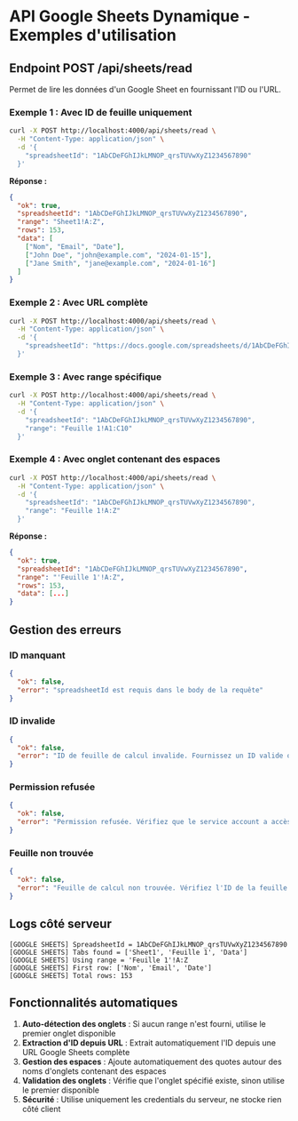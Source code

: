 # API Google Sheets Dynamique - Exemples d'utilisation

## Endpoint POST /api/sheets/read

Permet de lire les données d'un Google Sheet en fournissant l'ID ou l'URL.

### Exemple 1 : Avec ID de feuille uniquement

```bash
curl -X POST http://localhost:4000/api/sheets/read \
  -H "Content-Type: application/json" \
  -d '{
    "spreadsheetId": "1AbCDeFGhIJkLMNOP_qrsTUVwXyZ1234567890"
  }'
```

**Réponse :**
```json
{
  "ok": true,
  "spreadsheetId": "1AbCDeFGhIJkLMNOP_qrsTUVwXyZ1234567890",
  "range": "Sheet1!A:Z",
  "rows": 153,
  "data": [
    ["Nom", "Email", "Date"],
    ["John Doe", "john@example.com", "2024-01-15"],
    ["Jane Smith", "jane@example.com", "2024-01-16"]
  ]
}
```

### Exemple 2 : Avec URL complète

```bash
curl -X POST http://localhost:4000/api/sheets/read \
  -H "Content-Type: application/json" \
  -d '{
    "spreadsheetId": "https://docs.google.com/spreadsheets/d/1AbCDeFGhIJkLMNOP_qrsTUVwXyZ1234567890/edit#gid=0"
  }'
```

### Exemple 3 : Avec range spécifique

```bash
curl -X POST http://localhost:4000/api/sheets/read \
  -H "Content-Type: application/json" \
  -d '{
    "spreadsheetId": "1AbCDeFGhIJkLMNOP_qrsTUVwXyZ1234567890",
    "range": "Feuille 1!A1:C10"
  }'
```

### Exemple 4 : Avec onglet contenant des espaces

```bash
curl -X POST http://localhost:4000/api/sheets/read \
  -H "Content-Type: application/json" \
  -d '{
    "spreadsheetId": "1AbCDeFGhIJkLMNOP_qrsTUVwXyZ1234567890",
    "range": "Feuille 1!A:Z"
  }'
```

**Réponse :**
```json
{
  "ok": true,
  "spreadsheetId": "1AbCDeFGhIJkLMNOP_qrsTUVwXyZ1234567890",
  "range": "'Feuille 1'!A:Z",
  "rows": 153,
  "data": [...]
}
```

## Gestion des erreurs

### ID manquant
```json
{
  "ok": false,
  "error": "spreadsheetId est requis dans le body de la requête"
}
```

### ID invalide
```json
{
  "ok": false,
  "error": "ID de feuille de calcul invalide. Fournissez un ID valide ou une URL Google Sheets complète."
}
```

### Permission refusée
```json
{
  "ok": false,
  "error": "Permission refusée. Vérifiez que le service account a accès à la feuille de calcul."
}
```

### Feuille non trouvée
```json
{
  "ok": false,
  "error": "Feuille de calcul non trouvée. Vérifiez l'ID de la feuille."
}
```

## Logs côté serveur

```
[GOOGLE SHEETS] SpreadsheetId = 1AbCDeFGhIJkLMNOP_qrsTUVwXyZ1234567890
[GOOGLE SHEETS] Tabs found = ['Sheet1', 'Feuille 1', 'Data']
[GOOGLE SHEETS] Using range = 'Feuille 1'!A:Z
[GOOGLE SHEETS] First row: ['Nom', 'Email', 'Date']
[GOOGLE SHEETS] Total rows: 153
```

## Fonctionnalités automatiques

1. **Auto-détection des onglets** : Si aucun range n'est fourni, utilise le premier onglet disponible
2. **Extraction d'ID depuis URL** : Extrait automatiquement l'ID depuis une URL Google Sheets complète
3. **Gestion des espaces** : Ajoute automatiquement des quotes autour des noms d'onglets contenant des espaces
4. **Validation des onglets** : Vérifie que l'onglet spécifié existe, sinon utilise le premier disponible
5. **Sécurité** : Utilise uniquement les credentials du serveur, ne stocke rien côté client
